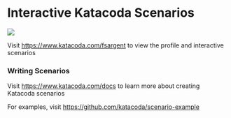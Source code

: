 # Interactive Katacoda Scenarios

[![](http://shields.katacoda.com/katacoda/fsargent/count.svg)](https://www.katacoda.com/fsargent "Get your profile on Katacoda.com")

Visit https://www.katacoda.com/fsargent to view the profile and interactive scenarios

### Writing Scenarios
Visit https://www.katacoda.com/docs to learn more about creating Katacoda scenarios

For examples, visit https://github.com/katacoda/scenario-example
